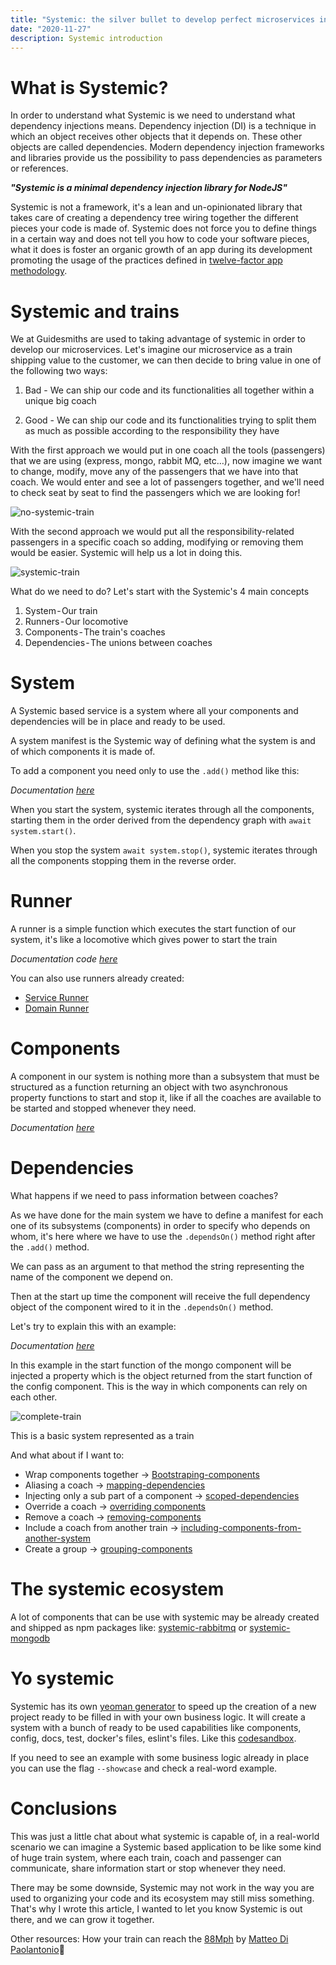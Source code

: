 ```yaml
---
title: "Systemic: the silver bullet to develop perfect microservices in Node.JS."
date: "2020-11-27"
description: Systemic introduction
---
```


# What is Systemic?

In order to understand what Systemic is we need to understand what dependency injections means. Dependency injection (DI) is a technique in which an object receives other objects that it depends on. These other objects are called dependencies. Modern dependency injection frameworks and libraries provide us the possibility to pass dependencies as parameters or references.

**_"Systemic is a minimal dependency injection library for NodeJS"_**

Systemic is not a framework, it's a lean and un-opinionated library that takes care of creating a dependency tree wiring together the different pieces your code is made of. Systemic does not force you to define things in a certain way and does not tell you how to code your software pieces, what it does is foster an organic growth of an app during its development promoting the usage of the practices defined in [twelve-factor app methodology](https://12factor.net/).

# Systemic and trains
We at Guidesmiths are used to taking advantage of systemic in order to develop our microservices. Let's imagine our microservice as a train shipping value to the customer, we can then decide to bring value in one of the following two ways:

1. Bad - We can ship our code and its functionalities all together within a unique big coach

2. Good - We can ship our code and its functionalities trying to split them as much as possible according to the responsibility they have

With the first approach we would put in one coach all the tools (passengers) that we are using (express, mongo, rabbit MQ, etc…), now imagine we want to change, modify, move any of the passengers that we have into that coach. We would enter and see a lot of passengers together, and we'll need to check seat by seat to find the passengers which we are looking for!

![no-systemic-train](https://dev-to-uploads.s3.amazonaws.com/i/9i8kmll0a82zmqigz4mj.jpg)

With the second approach we would put all the responsibility-related passengers in a specific coach so adding, modifying or removing them would be easier. Systemic will help us a lot in doing this.

![systemic-train](https://dev-to-uploads.s3.amazonaws.com/i/10jh2qgind4vbtssutyk.jpg)

What do we need to do? Let's start with the Systemic's 4 main concepts

1. System - Our train
2. Runners - Our locomotive
3. Components - The train's coaches
4. Dependencies - The unions between coaches

# System
A Systemic based service is a system where all your components and dependencies will be in place and ready to be used.

A system manifest is the Systemic way of defining what the system is and of which components it is made of.

To add a component you need only to use the `.add()` method like this:

*Documentation [here](https://guidesmiths.github.io/systemic/#/?id=define-the-system)*

When you start the system, systemic iterates through all the components, starting them in the order derived from the dependency graph with `await system.start()`.

When you stop the system `await system.stop()`, systemic iterates through all the components stopping them in the reverse order.

# Runner

A runner is a simple function which executes the start function of our system, it's like a locomotive which gives power to start the train

*Documentation code [here](https://guidesmiths.github.io/systemic/#/?id=runners)*

You can also use runners already created:

- [Service Runner](https://github.com/guidesmiths/systemic-service-runner)
- [Domain Runner](https://github.com/guidesmiths/systemic-domain-runner)

# Components

A component in our system is nothing more than a subsystem that must be structured as a function returning an object with two asynchronous property functions to start and stop it, like if all the coaches are available to be started and stopped whenever they need.

*Documentation [here](https://guidesmiths.github.io/systemic/#/?id=components)*

# Dependencies

What happens if we need to pass information between coaches?

As we have done for the main system we have to define a manifest for each one of its subsystems (components) in order to specify who depends on whom, it's here where we have to use the `.dependsOn()` method right after the `.add()` method.

We can pass as an argument to that method the string representing the name of the component we depend on.

Then at the start up time the component will receive the full dependency object of the component wired to it in the `.dependsOn()` method.

Let's try to explain this with an example:

*Documentation [here](https://guidesmiths.github.io/systemic/#/?id=dependencies)*

In this example in the start function of the mongo component will be injected a property which is the object returned from the start function of the config component. This is the way in which components can rely on each other.

![complete-train](https://dev-to-uploads.s3.amazonaws.com/i/2bukl6rn8hey0de5ubfh.jpg)

This is a basic system represented as a train

And what about if I want to:
- Wrap components together → [Bootstraping-components](https://guidesmiths.github.io/systemic/#/?id=bootstraping-components)
- Aliasing a coach → [mapping-dependencies](https://guidesmiths.github.io/systemic/#/?id=mapping-dependencies)
- Injecting only a sub part of a component → [scoped-dependencies](https://guidesmiths.github.io/systemic/#/?id=scoped-dependencies)
- Override a coach → [overriding components](https://guidesmiths.github.io/systemic/#/?id=overriding-components)
- Remove a coach → [removing-components](https://guidesmiths.github.io/systemic/#/?id=removing-components)
- Include a coach from another train → [including-components-from-another-system](https://guidesmiths.github.io/systemic/#/?id=including-components-from-another-system)
- Create a group → [grouping-components](https://guidesmiths.github.io/systemic/#/?id=grouping-components)

# The systemic ecosystem
A lot of components that can be use with systemic may be already created and shipped as npm packages like: [systemic-rabbitmq](https://www.npmjs.com/package/systemic-rabbitmq) or [systemic-mongodb](https://www.npmjs.com/package/systemic-mongodb)

# Yo systemic
Systemic has its own [yeoman generator](https://github.com/guidesmiths/generator-systemic) to speed up the creation of a new project ready to be filled in with your own business logic. It will create a system with a bunch of ready to be used capabilities like components, config, docs, test, docker's files, eslint's files. Like this [codesandbox](https://codesandbox.io/s/zen-thunder-0uuqj?file=/index.js).

If you need to see an example with some business logic already in place you can use the flag `--showcase` and check a real-word example.

# Conclusions
This was just a little chat about what systemic is capable of, in a real-world scenario we can imagine a Systemic based application to be like some kind of huge train system, where each train, coach and passenger can communicate, share information start or stop whenever they need.

There may be some downside, Systemic may not work in the way you are used to organizing your code and its ecosystem may still miss something. That's why I wrote this article, I wanted to let you know Systemic is out there, and we can grow it together.

Other resources:
How your train can reach the [88Mph](https://matteodipaolo.github.io/Reaching88MphWithSystemic/#/) by [Matteo Di Paolantonio](https://dev.to/matteodipaolo)🚆
